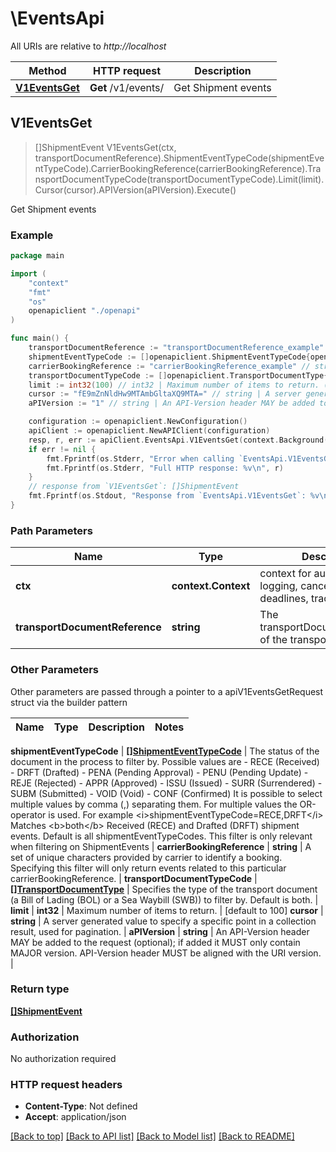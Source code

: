 # \EventsApi

All URIs are relative to *http://localhost*

Method | HTTP request | Description
------------- | ------------- | -------------
[**V1EventsGet**](EventsApi.md#V1EventsGet) | **Get** /v1/events/ | Get Shipment events



## V1EventsGet

> []ShipmentEvent V1EventsGet(ctx, transportDocumentReference).ShipmentEventTypeCode(shipmentEventTypeCode).CarrierBookingReference(carrierBookingReference).TransportDocumentTypeCode(transportDocumentTypeCode).Limit(limit).Cursor(cursor).APIVersion(aPIVersion).Execute()

Get Shipment events



### Example

```go
package main

import (
    "context"
    "fmt"
    "os"
    openapiclient "./openapi"
)

func main() {
    transportDocumentReference := "transportDocumentReference_example" // string | The transportDocumentReference of the transportDocument
    shipmentEventTypeCode := []openapiclient.ShipmentEventTypeCode{openapiclient.shipmentEventTypeCode("RECE")} // []ShipmentEventTypeCode | The status of the document in the process to filter by. Possible values are - RECE (Received) - DRFT (Drafted) - PENA (Pending Approval) - PENU (Pending Update) - REJE (Rejected) - APPR (Approved) - ISSU (Issued) - SURR (Surrendered) - SUBM (Submitted) - VOID (Void) - CONF (Confirmed)  It is possible to select multiple values by comma (,) separating them. For multiple values the OR-operator is used. For example <i>shipmentEventTypeCode=RECE,DRFT</i>  Matches <b>both</b> Received (RECE) and Drafted (DRFT) shipment events.  Default is all shipmentEventTypeCodes.  This filter is only relevant when filtering on ShipmentEvents  (optional)
    carrierBookingReference := "carrierBookingReference_example" // string | A set of unique characters provided by carrier to identify a booking.  Specifying this filter will only return events related to this particular carrierBookingReference.  (optional)
    transportDocumentTypeCode := []openapiclient.TransportDocumentType{openapiclient.transportDocumentType("BOL")} // []TransportDocumentType | Specifies the type of the transport document (a Bill of Lading (BOL) or a Sea Waybill (SWB)) to filter by.  Default is both.  (optional)
    limit := int32(100) // int32 | Maximum number of items to return. (optional) (default to 100)
    cursor := "fE9mZnNldHw9MTAmbGltaXQ9MTA=" // string | A server generated value to specify a specific point in a collection result, used for pagination. (optional)
    aPIVersion := "1" // string | An API-Version header MAY be added to the request (optional); if added it MUST only contain MAJOR version. API-Version header MUST be aligned with the URI version. (optional)

    configuration := openapiclient.NewConfiguration()
    apiClient := openapiclient.NewAPIClient(configuration)
    resp, r, err := apiClient.EventsApi.V1EventsGet(context.Background(), transportDocumentReference).ShipmentEventTypeCode(shipmentEventTypeCode).CarrierBookingReference(carrierBookingReference).TransportDocumentTypeCode(transportDocumentTypeCode).Limit(limit).Cursor(cursor).APIVersion(aPIVersion).Execute()
    if err != nil {
        fmt.Fprintf(os.Stderr, "Error when calling `EventsApi.V1EventsGet``: %v\n", err)
        fmt.Fprintf(os.Stderr, "Full HTTP response: %v\n", r)
    }
    // response from `V1EventsGet`: []ShipmentEvent
    fmt.Fprintf(os.Stdout, "Response from `EventsApi.V1EventsGet`: %v\n", resp)
}
```

### Path Parameters


Name | Type | Description  | Notes
------------- | ------------- | ------------- | -------------
**ctx** | **context.Context** | context for authentication, logging, cancellation, deadlines, tracing, etc.
**transportDocumentReference** | **string** | The transportDocumentReference of the transportDocument | 

### Other Parameters

Other parameters are passed through a pointer to a apiV1EventsGetRequest struct via the builder pattern


Name | Type | Description  | Notes
------------- | ------------- | ------------- | -------------

 **shipmentEventTypeCode** | [**[]ShipmentEventTypeCode**](ShipmentEventTypeCode.md) | The status of the document in the process to filter by. Possible values are - RECE (Received) - DRFT (Drafted) - PENA (Pending Approval) - PENU (Pending Update) - REJE (Rejected) - APPR (Approved) - ISSU (Issued) - SURR (Surrendered) - SUBM (Submitted) - VOID (Void) - CONF (Confirmed)  It is possible to select multiple values by comma (,) separating them. For multiple values the OR-operator is used. For example &lt;i&gt;shipmentEventTypeCode&#x3D;RECE,DRFT&lt;/i&gt;  Matches &lt;b&gt;both&lt;/b&gt; Received (RECE) and Drafted (DRFT) shipment events.  Default is all shipmentEventTypeCodes.  This filter is only relevant when filtering on ShipmentEvents  | 
 **carrierBookingReference** | **string** | A set of unique characters provided by carrier to identify a booking.  Specifying this filter will only return events related to this particular carrierBookingReference.  | 
 **transportDocumentTypeCode** | [**[]TransportDocumentType**](TransportDocumentType.md) | Specifies the type of the transport document (a Bill of Lading (BOL) or a Sea Waybill (SWB)) to filter by.  Default is both.  | 
 **limit** | **int32** | Maximum number of items to return. | [default to 100]
 **cursor** | **string** | A server generated value to specify a specific point in a collection result, used for pagination. | 
 **aPIVersion** | **string** | An API-Version header MAY be added to the request (optional); if added it MUST only contain MAJOR version. API-Version header MUST be aligned with the URI version. | 

### Return type

[**[]ShipmentEvent**](ShipmentEvent.md)

### Authorization

No authorization required

### HTTP request headers

- **Content-Type**: Not defined
- **Accept**: application/json

[[Back to top]](#) [[Back to API list]](../README.md#documentation-for-api-endpoints)
[[Back to Model list]](../README.md#documentation-for-models)
[[Back to README]](../README.md)

